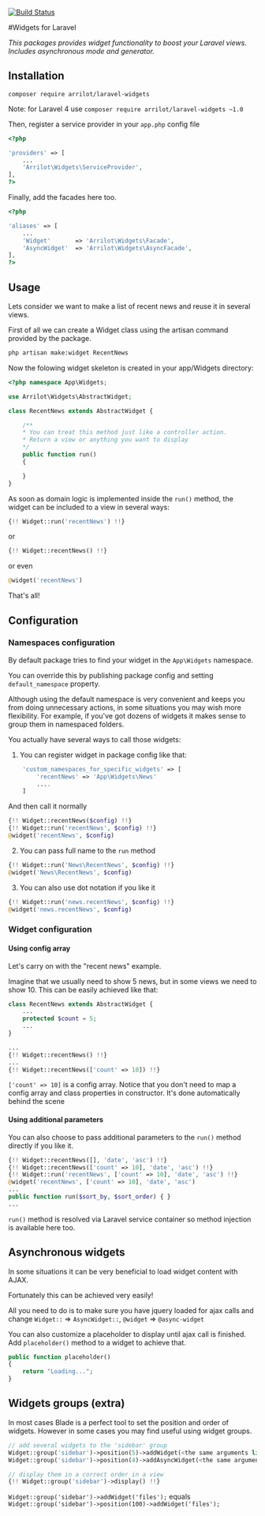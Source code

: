 [![Build Status](https://travis-ci.org/Arrilot/laravel-widgets.svg?branch=2.0)](https://travis-ci.org/Arrilot/laravel-widgets)

#Widgets for Laravel

*This packages provides widget functionality to boost your Laravel views. Includes asynchronous mode and generator.*

## Installation

```composer require arrilot/laravel-widgets```

Note: for Laravel 4 use  ```composer require arrilot/laravel-widgets ~1.0```

Then, register a service provider in your `app.php` config file

```php
<?php

'providers' => [
    ...
    'Arrilot\Widgets\ServiceProvider',
],
?>
```

Finally, add the facades here too.

```php
<?php

'aliases' => [
    ...
    'Widget'       => 'Arrilot\Widgets\Facade',
    'AsyncWidget'  => 'Arrilot\Widgets\AsyncFacade',
],
?>
```

## Usage

Lets consider we want to make a list of recent news and reuse it in several views.

First of all we can create a Widget class using the artisan command provided by the package.
```bash
php artisan make:widget RecentNews
```

Now the folowing widget skeleton is created in your app/Widgets directory:

```php
<?php namespace App\Widgets;

use Arrilot\Widgets\AbstractWidget;

class RecentNews extends AbstractWidget {

    /**
    * You can treat this method just like a controller action.
    * Return a view or anything you want to display
    */
	public function run()
	{

	}
}
```

As soon as domain logic is implemented inside the `run()` method, the widget can be included to a view in several ways:
```php
{!! Widget::run('recentNews') !!}
```
or
```php
{!! Widget::recentNews() !!}
```
or even
```php
@widget('recentNews')
```
That's all!

## Configuration

### Namespaces configuration
By default package tries to find your widget in the ```App\Widgets``` namespace.

You can override this by publishing package config and setting `default_namespace` property.

Although using the default namespace is very convenient and keeps you from doing unnecessary actions, in some situations you may wish more flexibility. For example, if you've got dozens of widgets it makes sense to group them in namespaced folders.

You actually have several ways to call those widgets:

1) You can register widget in package config like that:
```php
    'custom_namespaces_for_specific_widgets' => [
        'recentNews' => 'App\Widgets\News'
        ....
    ]
```
And then call it normally
```php
{!! Widget::recentNews($config) !!}
{!! Widget::run('recentNews', $config) !!}
@widget('recentNews', $config)
```

2) You can pass full name to the `run` method
```php
{!! Widget::run('News\RecentNews', $config) !!}
@widget('News\RecentNews', $config)
```

3) You can also use dot notation if you like it
```php
{!! Widget::run('news.recentNews', $config) !!}
@widget('news.recentNews', $config)
```

### Widget configuration

#### Using config array

Let's carry on with the "recent news" example.

Imagine that we usually need to show 5 news, but in some views we need to show 10.
This can be easily achieved like that:

```php
class RecentNews extends AbstractWidget {
    ...
    protected $count = 5;
    ...
}

...
{!! Widget::recentNews() !!}
...
{!! Widget::recentNews(['count' => 10]) !!}
```
`['count' => 10]` is a config array.
Notice that you don't need to map a config array and class properties in constructor. It's done automatically behind the scene

#### Using additional parameters

You can also choose to pass additional parameters to the `run()` method directly if you like it.

```php
{!! Widget::recentNews([], 'date', 'asc') !!}
{!! Widget::recentNews(['count' => 10], 'date', 'asc') !!}
{!! Widget::run('recentNews', ['count' => 10], 'date', 'asc') !!}
@widget('recentNews', ['count' => 10], 'date', 'asc')
...
public function run($sort_by, $sort_order) { }
...
```

`run()` method is resolved via Laravel service container so method injection is available here too.

## Asynchronous widgets

In some situations it can be very beneficial to load widget content with AJAX.

Fortunately this can be achieved very easily!

All you need to do is to make sure you have jquery loaded for ajax calls and change `Widget::` => `AsyncWidget::`, `@widget` => `@async-widget`

You can also customize a placeholder to display until ajax call is finished.
Add `placeholder()` method to a widget to achieve that.

```php
public function placeholder()
{
	return "Loading...";
}
```

## Widgets groups (extra)

In most cases Blade is a perfect tool to set the position and order of widgets.
However in some cases you may find useful using widget groups.

```php
// add several widgets to the 'sidebar' group
Widget::group('sidebar')->position(5)->addWidget(<the same arguments list as in run() method>);
Widget::group('sidebar')->position(4)->addAsyncWidget(<the same arguments list as in run() method>);

// display them in a correct order in a view
{!! Widget::group('sidebar')->display() !!}
```

`Widget::group('sidebar')->addWidget('files');` equals `Widget::group('sidebar')->position(100)->addWidget('files');`
